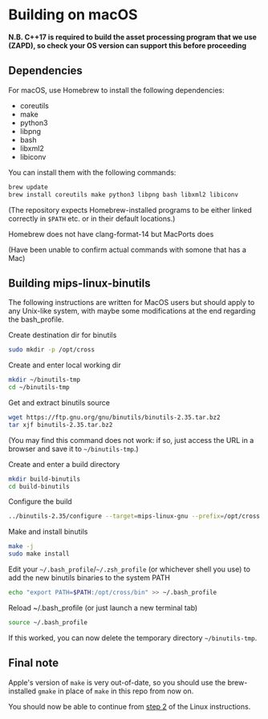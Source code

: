 # Building on macOS

**N.B. C++17 is required to build the asset processing program that we use (ZAPD), so check your OS version can support this before proceeding**

## Dependencies

For macOS, use Homebrew to install the following dependencies:

* coreutils
* make
* python3
* libpng
* bash
* libxml2
* libiconv

You can install them with the following commands:

```bash
brew update
brew install coreutils make python3 libpng bash libxml2 libiconv
```

(The repository expects Homebrew-installed programs to be either linked correctly in `$PATH` etc. or in their default locations.)

Homebrew does not have clang-format-14 but MacPorts does

(Have been unable to confirm actual commands with somone that has a Mac)

## Building mips-linux-binutils

The following instructions are written for MacOS users but should apply to any Unix-like system, with maybe some modifications at the end regarding the bash_profile.

Create destination dir for binutils

```bash
sudo mkdir -p /opt/cross
```

Create and enter local working dir

```bash
mkdir ~/binutils-tmp
cd ~/binutils-tmp
```

Get and extract binutils source

```bash
wget https://ftp.gnu.org/gnu/binutils/binutils-2.35.tar.bz2
tar xjf binutils-2.35.tar.bz2
```

(You may find this command does not work: if so, just access the URL in a browser and save it to `~/binutils-tmp`.)

Create and enter a build directory

```bash
mkdir build-binutils
cd build-binutils
```

Configure the build

```bash
../binutils-2.35/configure --target=mips-linux-gnu --prefix=/opt/cross --disable-gprof --disable-gdb --disable-werror
```

Make and install binutils

```bash
make -j
sudo make install
```

Edit your `~/.bash_profile`/`~/.zsh_profile` (or whichever shell you use) to add the new binutils binaries to the system PATH

```bash
echo "export PATH=$PATH:/opt/cross/bin" >> ~/.bash_profile
```

Reload ~/.bash_profile (or just launch a new terminal tab)

```bash
source ~/.bash_profile
```

If this worked, you can now delete the temporary directory `~/binutils-tmp`.

## Final note

Apple's version of `make` is very out-of-date, so you should use the brew-installed `gmake` in place of `make` in this repo from now on.

You should now be able to continue from [step 2](../README.md#2-clone-the-repository) of the Linux instructions.
